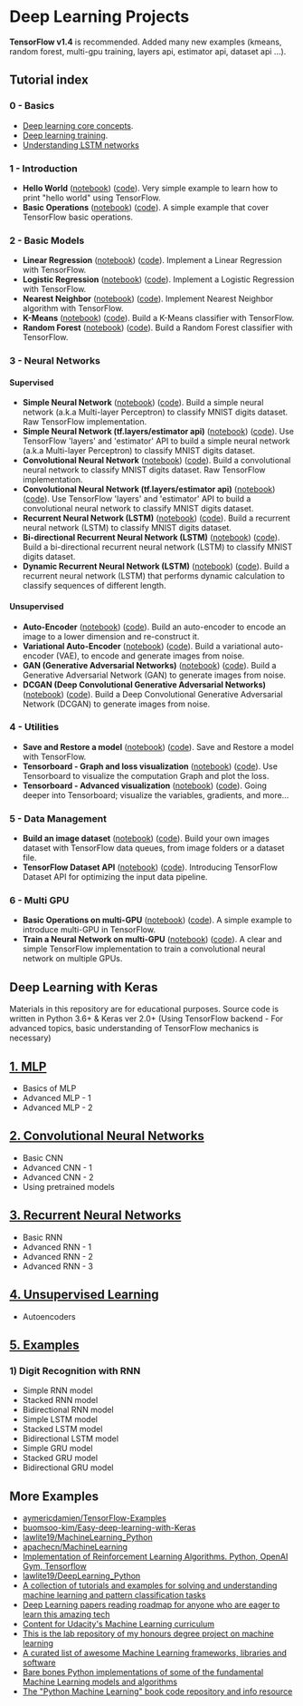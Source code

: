 

# Deep Learning Projects


**TensorFlow v1.4**  is recommended. Added many new examples (kmeans, random forest, multi-gpu training, layers api, estimator api, dataset api ...).


## Tutorial index

### 0 - Basics
- [Deep learning core concepts](resources/deep-learning-core-concepts.md).
- [Deep learning training](resources/deep-learning-training.md).
- [Understanding LSTM networks](resources/understanding_LSTM_networks.md)

### 1 - Introduction
- **Hello World** ([notebook](notebooks/1_Introduction/helloworld.ipynb)) ([code](examples/1_Introduction/helloworld.py)). Very simple example to learn how to print "hello world" using TensorFlow.
- **Basic Operations** ([notebook](notebooks/1_Introduction/basic_operations.ipynb)) ([code](examples/1_Introduction/basic_operations.py)). A simple example that cover TensorFlow basic operations.

### 2 - Basic Models
- **Linear Regression** ([notebook](notebooks/2_BasicModels/linear_regression.ipynb)) ([code](examples/2_BasicModels/linear_regression.py)). Implement a Linear Regression with TensorFlow.
- **Logistic Regression** ([notebook](notebooks/2_BasicModels/logistic_regression.ipynb)) ([code](examples/2_BasicModels/logistic_regression.py)). Implement a Logistic Regression with TensorFlow.
- **Nearest Neighbor** ([notebook](notebooks/2_BasicModels/nearest_neighbor.ipynb)) ([code](examples/2_BasicModels/nearest_neighbor.py)). Implement Nearest Neighbor algorithm with TensorFlow.
- **K-Means** ([notebook](notebooks/2_BasicModels/kmeans.ipynb)) ([code](examples/2_BasicModels/kmeans.py)). Build a K-Means classifier with TensorFlow.
- **Random Forest** ([notebook](notebooks/2_BasicModels/random_forest.ipynb)) ([code](examples/2_BasicModels/random_forest.py)). Build a Random Forest classifier with TensorFlow.

### 3 - Neural Networks

#### Supervised

- **Simple Neural Network** ([notebook](notebooks/3_NeuralNetworks/neural_network_raw.ipynb)) ([code](examples/3_NeuralNetworks/neural_network_raw.py)). Build a simple neural network (a.k.a Multi-layer Perceptron) to classify MNIST digits dataset. Raw TensorFlow implementation.
- **Simple Neural Network (tf.layers/estimator api)** ([notebook](notebooks/3_NeuralNetworks/neural_network.ipynb)) ([code](examples/3_NeuralNetworks/neural_network.py)). Use TensorFlow 'layers' and 'estimator' API to build a simple neural network (a.k.a Multi-layer Perceptron) to classify MNIST digits dataset.
- **Convolutional Neural Network** ([notebook](notebooks/3_NeuralNetworks/convolutional_network_raw.ipynb)) ([code](examples/3_NeuralNetworks/convolutional_network_raw.py)). Build a convolutional neural network to classify MNIST digits dataset. Raw TensorFlow implementation.
- **Convolutional Neural Network (tf.layers/estimator api)** ([notebook](notebooks/3_NeuralNetworks/convolutional_network.ipynb)) ([code](examples/3_NeuralNetworks/convolutional_network.py)). Use TensorFlow 'layers' and 'estimator' API to build a convolutional neural network to classify MNIST digits dataset.
- **Recurrent Neural Network (LSTM)** ([notebook](notebooks/3_NeuralNetworks/recurrent_network.ipynb)) ([code](examples/3_NeuralNetworks/recurrent_network.py)). Build a recurrent neural network (LSTM) to classify MNIST digits dataset.
- **Bi-directional Recurrent Neural Network (LSTM)** ([notebook](notebooks/3_NeuralNetworks/bidirectional_rnn.ipynb)) ([code](examples/3_NeuralNetworks/bidirectional_rnn.py)). Build a bi-directional recurrent neural network (LSTM) to classify MNIST digits dataset.
- **Dynamic Recurrent Neural Network (LSTM)** ([notebook](notebooks/3_NeuralNetworks/dynamic_rnn.ipynb)) ([code](examples/3_NeuralNetworks/dynamic_rnn.py)). Build a recurrent neural network (LSTM) that performs dynamic calculation to classify sequences of different length.

#### Unsupervised
- **Auto-Encoder** ([notebook](notebooks/3_NeuralNetworks/autoencoder.ipynb)) ([code](examples/3_NeuralNetworks/autoencoder.py)). Build an auto-encoder to encode an image to a lower dimension and re-construct it.
- **Variational Auto-Encoder** ([notebook](notebooks/3_NeuralNetworks/variational_autoencoder.ipynb)) ([code](examples/3_NeuralNetworks/variational_autoencoder.py)). Build a variational auto-encoder (VAE), to encode and generate images from noise.
- **GAN (Generative Adversarial Networks)** ([notebook](notebooks/3_NeuralNetworks/gan.ipynb)) ([code](examples/3_NeuralNetworks/gan.py)). Build a Generative Adversarial Network (GAN) to generate images from noise.
- **DCGAN (Deep Convolutional Generative Adversarial Networks)** ([notebook](notebooks/3_NeuralNetworks/dcgan.ipynb)) ([code](examples/3_NeuralNetworks/dcgan.py)). Build a Deep Convolutional Generative Adversarial Network (DCGAN) to generate images from noise.

### 4 - Utilities
- **Save and Restore a model** ([notebook](notebooks/4_Utils/save_restore_model.ipynb)) ([code](examples/4_Utils/save_restore_model.py)). Save and Restore a model with TensorFlow.
- **Tensorboard - Graph and loss visualization** ([notebook](notebooks/4_Utils/tensorboard_basic.ipynb)) ([code](examples/4_Utils/tensorboard_basic.py)). Use Tensorboard to visualize the computation Graph and plot the loss.
- **Tensorboard - Advanced visualization** ([notebook](notebooks/4_Utils/tensorboard_advanced.ipynb)) ([code](examples/4_Utils/tensorboard_advanced.py)). Going deeper into Tensorboard; visualize the variables, gradients, and more...

### 5 - Data Management
- **Build an image dataset** ([notebook](notebooks/5_DataManagement/build_an_image_dataset.ipynb)) ([code](examples/5_DataManagement/build_an_image_dataset.py)). Build your own images dataset with TensorFlow data queues, from image folders or a dataset file.
- **TensorFlow Dataset API** ([notebook](notebooks/5_DataManagement/tensorflow_dataset_api.ipynb)) ([code](examples/5_DataManagement/tensorflow_dataset_api.py)). Introducing TensorFlow Dataset API for optimizing the input data pipeline.

### 6 - Multi GPU
- **Basic Operations on multi-GPU** ([notebook](notebooks/6_MultiGPU/multigpu_basics.ipynb)) ([code](examples/5_MultiGPU/multigpu_basics.py)). A simple example to introduce multi-GPU in TensorFlow.
- **Train a Neural Network on multi-GPU** ([notebook](notebooks/6_MultiGPU/multigpu_cnn.ipynb)) ([code](examples/5_MultiGPU/multigpu_cnn.py)). A clear and simple TensorFlow implementation to train a convolutional neural network on multiple GPUs.


## Deep Learning with Keras

Materials in this repository are for educational purposes.
Source code is written in Python 3.6+ & Keras ver 2.0+ (Using TensorFlow backend - For advanced topics, basic understanding of TensorFlow mechanics is necessary)

## [1. MLP](deep-learning-with-keras/1_MLP)

- Basics of MLP
- Advanced MLP - 1
- Advanced MLP - 2

## [2. Convolutional Neural Networks](deep-learning-with-keras/2_CNN)

- Basic CNN
- Advanced CNN - 1
- Advanced CNN - 2
- Using pretrained models

## [3. Recurrent Neural Networks](deep-learning-with-keras/3_RNN)

- Basic RNN
- Advanced RNN - 1
- Advanced RNN - 2
- Advanced RNN - 3

## [4. Unsupervised Learning](deep-learning-with-keras/4_Unsupervised_Learning)

- Autoencoders
 
## [5. Examples](deep-learning-with-keras/5_Examples)

### 1) Digit Recognition with RNN
  - Simple RNN model
  - Stacked RNN model
  - Bidirectional RNN model
  - Simple LSTM model
  - Stacked LSTM model
  - Bidirectional LSTM model
  - Simple GRU model
  - Stacked GRU model
  - Bidirectional GRU model

## More Examples

- [aymericdamien/TensorFlow-Examples](https://github.com/aymericdamien/TensorFlow-Examples)
- [buomsoo-kim/Easy-deep-learning-with-Keras](https://github.com/buomsoo-kim/Easy-deep-learning-with-Keras)
- [lawlite19/MachineLearning_Python](https://github.com/lawlite19/MachineLearning_Python)
- [apachecn/MachineLearning](https://github.com/apachecn/MachineLearning)
- [Implementation of Reinforcement Learning Algorithms. Python, OpenAI Gym, Tensorflow](https://github.com/dennybritz/reinforcement-learning)
- [lawlite19/DeepLearning_Python](https://github.com/lawlite19/DeepLearning_Python)
- [A collection of tutorials and examples for solving and understanding machine learning and pattern classification tasks](https://github.com/rasbt/pattern_classification)
- [Deep Learning papers reading roadmap for anyone who are eager to learn this amazing tech](https://github.com/songrotek/Deep-Learning-Papers-Reading-Roadmap)
- [Content for Udacity's Machine Learning curriculum](https://github.com/udacity/machine-learning)
- [This is the lab repository of my honours degree project on machine learning](https://github.com/ShokuninSan/machine-learning)
- [A curated list of awesome Machine Learning frameworks, libraries and software](https://github.com/josephmisiti/awesome-machine-learning)
- [Bare bones Python implementations of some of the fundamental Machine Learning models and algorithms](https://github.com/eriklindernoren/ML-From-Scratch)
- [The "Python Machine Learning" book code repository and info resource](https://github.com/rasbt/python-machine-learning-book)
